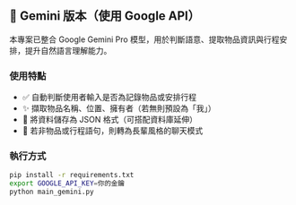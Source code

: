 ## 🌟 Gemini 版本（使用 Google API）

本專案已整合 Google Gemini Pro 模型，用於判斷語意、提取物品資訊與行程安排，提升自然語言理解能力。

### 使用特點
- ✅ 自動判斷使用者輸入是否為記錄物品或安排行程
- ✨ 擷取物品名稱、位置、擁有者（若無則預設為「我」）
- 📌 將資料儲存為 JSON 格式（可搭配資料庫延伸）
- 💬 若非物品或行程語句，則轉為長輩風格的聊天模式

### 執行方式

```bash
pip install -r requirements.txt
export GOOGLE_API_KEY=你的金鑰
python main_gemini.py

